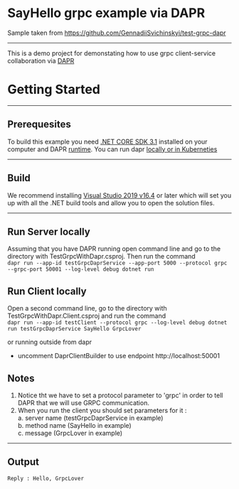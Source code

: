 # SayHello grpc example via DAPR

Sample taken from https://github.com/GennadiiSvichinskyi/test-grpc-dapr

---
This is a demo project for demonstating how to use grpc client-service collaboration via [DAPR](https://dapr.io/)
# Getting Started
---
## Prerequesites
To build this example you need [.NET CORE SDK 3.1](https://dotnet.microsoft.com/download/dotnet-core/3.1) installed on your computer and DAPR [runtime](https://github.com/dapr/dapr). You can run dapr [locally or in Kuberneties](https://github.com/dapr/docs/blob/master/getting-started/environment-setup.md)  

---
## Build
We recommend installing [Visual Studio 2019 v16.4](https://visualstudio.microsoft.com/vs/) or later which will set you up with all the .NET build tools and allow you to open the solution files.

---
## Run Server locally
Assuming that you have DAPR running open command line and go to the directory with TestGrpcWithDapr.csproj. Then run the command  
`dapr run --app-id testGrpcDaprService --app-port 5000 --protocol grpc --grpc-port 50001 --log-level debug dotnet run`

## Run Client locally
Open a second command line, go to the directory with TestGrpcWithDapr.Client.csproj and run the command  
`dapr run --app-id testClient --protocol grpc --log-level debug dotnet run testGrpcDaprService SayHello GrpcLover`

or running outside from dapr
- uncomment DaprClientBuilder to use endpoint http://localhost:50001

## Notes
1. Notice tht we have to set a protocol parameter to 'grpc' in order to tell DAPR that we will use GRPC communication.
2. When you run the client you should set parameters for it :   
    a. server name  (testGrpcDaprService in example)  
    b. method name  (SayHello in example)  
    c. message (GrpcLover in example)  
---

## Output
`Reply : Hello, GrpcLover`